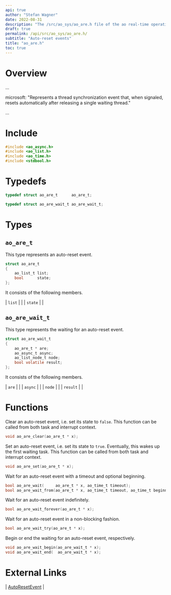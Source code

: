 ```yaml
---
api: true
author: "Stefan Wagner"
date: 2022-08-31
description: "The /src/ao_sys/ao_are.h file of the ao real-time operating system."
draft: true
permalink: /api/src/ao_sys/ao_are.h/
subtitle: "Auto-reset events"
title: "ao_are.h"
toc: true
---
```


# Overview

...

microsoft: "Represents a thread synchronization event that, when signaled, resets automatically after releasing a single waiting thread."

...

# Include

```c
#include <ao_async.h>
#include <ao_list.h>
#include <ao_time.h>
#include <stdbool.h>
```

# Typedefs

```c
typedef struct ao_are_t      ao_are_t;
```

```c
typedef struct ao_are_wait_t ao_are_wait_t;
```

# Types

## `ao_are_t`

This type represents an auto-reset event.

```c
struct ao_are_t
{
    ao_list_t list;
    bool      state;
};
```

It consists of the following members.

| `list` | |
| `state` | |

## `ao_are_wait_t`

This type represents the waiting for an auto-reset event.

```c
struct ao_are_wait_t
{
    ao_are_t * are;
    ao_async_t async;
    ao_list_node_t node;
    bool volatile result;
};
```

It consists of the following members.

| `are` | |
| `async` | |
| `node` | |
| `result` | |

# Functions

Clear an auto-reset event, i.e. set its state to `false`. This function can be called from both task and interrupt context.

```c
void ao_are_clear(ao_are_t * x);
```

Set an auto-reset event, i.e. set its state to `true`. Eventually, this wakes up the first waiting task. This function can be called from both task and interrupt context.

```c
void ao_are_set(ao_are_t * x);
```

Wait for an auto-reset event with a timeout and optional beginning.

```c
bool ao_are_wait(     ao_are_t * x, ao_time_t timeout);
bool ao_are_wait_from(ao_are_t * x, ao_time_t timeout, ao_time_t beginning);
```

Wait for an auto-reset event indefinitely.

```c
bool ao_are_wait_forever(ao_are_t * x);
```

Wait for an auto-reset event in a non-blocking fashion.

```c
bool ao_are_wait_try(ao_are_t * x);
```

Begin or end the waiting for an auto-reset event, respectively.

```c
void ao_are_wait_begin(ao_are_wait_t * x);
void ao_are_wait_end(  ao_are_wait_t * x);
```

# External Links

| [AutoResetEvent](https://docs.microsoft.com/en-us/dotnet/api/system.threading.autoresetevent) |
